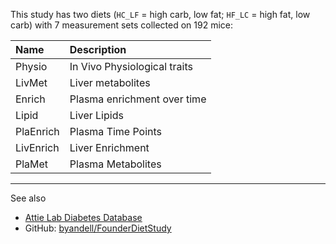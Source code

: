 This study has two diets (`HC_LF` = high carb, low fat; `HF_LC` = high
fat, low carb) with 7 measurement sets collected on 192 mice:

<table>
<thead>
<tr class="header">
<th style="text-align: left;">Name</th>
<th style="text-align: left;">Description</th>
</tr>
</thead>
<tbody>
<tr class="odd">
<td style="text-align: left;">Physio</td>
<td style="text-align: left;">In Vivo Physiological traits</td>
</tr>
<tr class="even">
<td style="text-align: left;">LivMet</td>
<td style="text-align: left;">Liver metabolites</td>
</tr>
<tr class="odd">
<td style="text-align: left;">Enrich</td>
<td style="text-align: left;">Plasma enrichment over time</td>
</tr>
<tr class="even">
<td style="text-align: left;">Lipid</td>
<td style="text-align: left;">Liver Lipids</td>
</tr>
<tr class="odd">
<td style="text-align: left;">PlaEnrich</td>
<td style="text-align: left;">Plasma Time Points</td>
</tr>
<tr class="even">
<td style="text-align: left;">LivEnrich</td>
<td style="text-align: left;">Liver Enrichment</td>
</tr>
<tr class="odd">
<td style="text-align: left;">PlaMet</td>
<td style="text-align: left;">Plasma Metabolites</td>
</tr>
</tbody>
</table>

<hr>

See also

-   [Attie Lab Diabetes Database](http://diabetes.wisc.edu/)
-   GitHub:
    [byandell/FounderDietStudy](https://github.com/byandell/FounderDietStudy)
